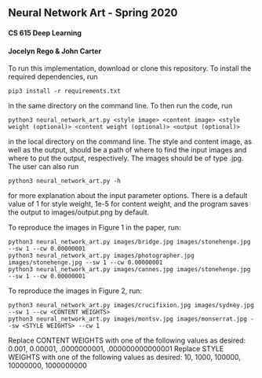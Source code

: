 ## Neural Network Art - Spring 2020  
#### CS 615 Deep Learning 
#### Jocelyn Rego & John Carter  


To run this implementation, download or clone this repository. To install the required dependencies, run 
```
pip3 install -r requirements.txt
```
in the same directory on the command line. To then run the code, run
```
python3 neural_network_art.py <style image> <content image> <style weight (optional)> <content weight (optional)> <output (optional)>
```
in the local directory on the command line. The style and content image, as well as the output, should be a path of where to find the input images and where to put the output, respectively. The images should be of type .jpg. The user can also run 
```
python3 neural_network_art.py -h
```
for more explanation about the input parameter options. There is a default value of 1 for style weight, 1e-5 for content weight, and the program saves the output to images/output.png by default. 

To reproduce the images in Figure 1 in the paper, run:
```
python3 neural_network_art.py images/bridge.jpg images/stonehenge.jpg --sw 1 --cw 0.00000001
python3 neural_network_art.py images/photographer.jpg images/stonehenge.jpg --sw 1 --cw 0.00000001
python3 neural_network_art.py images/cannes.jpg images/stonehenge.jpg --sw 1 --cw 0.00000001
```
To reproduce the images in Figure 2, run:
```
python3 neural_network_art.py images/crucifixion.jpg images/sydney.jpg --sw 1 --cw <CONTENT WEIGHTS>
python3 neural_network_art.py images/montsv.jpg images/monserrat.jpg --sw <STYLE WEIGHTS> --cw 1
```
Replace CONTENT WEIGHTS with one of the following values as desired: 0.001, 0.00001, .0000000001, .000000000000001
Replace STYLE WEIGHTS with one of the following values as desired: 10, 1000, 100000, 10000000, 1000000000